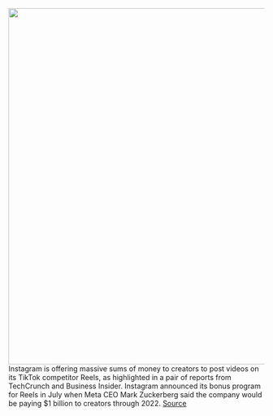 <img src='https://cdn.vox-cdn.com/thumbor/f280G8eMc3defd42-NQ4OY6Bj5s=/0x0:2040x1360/1200x800/filters:focal(857x517:1183x843)/cdn.vox-cdn.com/uploads/chorus_image/image/70131609/acastro_190919_1777_instagram_0001.0.0.jpg' width='700px' /><br/>
Instagram is offering massive sums of money to creators to post videos on its TikTok competitor Reels, as highlighted in a pair of reports from TechCrunch and Business Insider. Instagram announced its bonus program for Reels in July when Meta CEO Mark Zuckerberg said the company would be paying $1 billion to creators through 2022.
<a href='https://www.theverge.com/2021/11/12/22777899/instagram-reels-bonus-program-35000-dollars-creators-tiktok-competitors'> Source <a/>